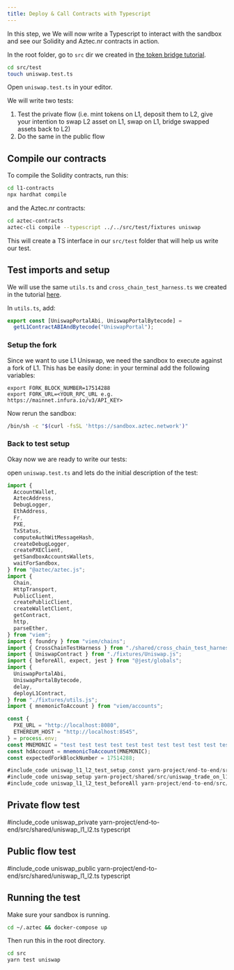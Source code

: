 ```yaml
---
title: Deploy & Call Contracts with Typescript
---
```


In this step, we We will now write a Typescript to interact with the sandbox and see our Solidity and Aztec.nr contracts in action.

In the root folder, go to `src` dir we created in [the token bridge tutorial](../token_portal/setup.md).

```sh
cd src/test
touch uniswap.test.ts
```

Open `uniswap.test.ts` in your editor.

We will write two tests:

1. Test the private flow (i.e. mint tokens on L1, deposit them to L2, give your intention to swap L2 asset on L1, swap on L1, bridge swapped assets back to L2)
2. Do the same in the public flow

## Compile our contracts

To compile the Solidity contracts, run this:

```sh
cd l1-contracts
npx hardhat compile
```

and the Aztec.nr contracts:

```sh
cd aztec-contracts
aztec-cli compile --typescript ../../src/test/fixtures uniswap
```

This will create a TS interface in our `src/test` folder that will help us write our test.

## Test imports and setup

We will use the same `utils.ts` and `cross_chain_test_harness.ts` we created in the tutorial [here](../token_portal/typescript_glue_code.md#test-imports-and-setup).

In `utils.ts`, add:

```typescript
export const [UniswapPortalAbi, UniswapPortalBytecode] =
  getL1ContractABIAndBytecode("UniswapPortal");
```

### Setup the fork

Since we want to use L1 Uniswap, we need the sandbox to execute against a fork of L1. This has be easily done:
in your terminal add the following variables:

```
export FORK_BLOCK_NUMBER=17514288
export FORK_URL=<YOUR_RPC_URL e.g. https://mainnet.infura.io/v3/API_KEY>
```

Now rerun the sandbox:

```sh
/bin/sh -c "$(curl -fsSL 'https://sandbox.aztec.network')"
```

### Back to test setup

Okay now we are ready to write our tests:

open `uniswap.test.ts` and lets do the initial description of the test:

```typescript
import {
  AccountWallet,
  AztecAddress,
  DebugLogger,
  EthAddress,
  Fr,
  PXE,
  TxStatus,
  computeAuthWitMessageHash,
  createDebugLogger,
  createPXEClient,
  getSandboxAccountsWallets,
  waitForSandbox,
} from "@aztec/aztec.js";
import {
  Chain,
  HttpTransport,
  PublicClient,
  createPublicClient,
  createWalletClient,
  getContract,
  http,
  parseEther,
} from "viem";
import { foundry } from "viem/chains";
import { CrossChainTestHarness } from "./shared/cross_chain_test_harness.js";
import { UniswapContract } from "./fixtures/Uniswap.js";
import { beforeAll, expect, jest } from "@jest/globals";
import {
  UniswapPortalAbi,
  UniswapPortalBytecode,
  delay,
  deployL1Contract,
} from "./fixtures/utils.js";
import { mnemonicToAccount } from "viem/accounts";

const {
  PXE_URL = "http://localhost:8080",
  ETHEREUM_HOST = "http://localhost:8545",
} = process.env;
const MNEMONIC = "test test test test test test test test test test test junk";
const hdAccount = mnemonicToAccount(MNEMONIC);
const expectedForkBlockNumber = 17514288;

#include_code uniswap_l1_l2_test_setup_const yarn-project/end-to-end/src/shared/uniswap_l1_l2.ts typescript raw
#include_code uniswap_setup yarn-project/shared/src/uniswap_trade_on_l1_from_l2.test.ts typescript raw
#include_code uniswap_l1_l2_test_beforeAll yarn-project/end-to-end/src/shared/uniswap_l1_l2.ts typescript raw
```

## Private flow test

#include_code uniswap_private yarn-project/end-to-end/src/shared/uniswap_l1_l2.ts typescript

## Public flow test

#include_code uniswap_public yarn-project/end-to-end/src/shared/uniswap_l1_l2.ts typescript

## Running the test

Make sure your sandbox is running.

```sh
cd ~/.aztec && docker-compose up
```

Then run this in the root directory.

```bash
cd src
yarn test uniswap
```
